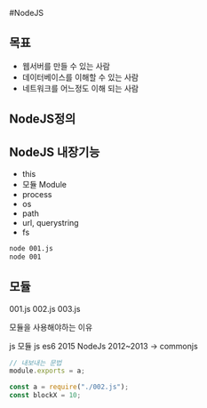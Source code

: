 #NodeJS

## 목표

- 웹서버를 만들 수 있는 사람
- 데이터베이스를 이해할 수 있는 사람
- 네트워크를 어느정도 이해 되는 사람

## NodeJS정의

## NodeJS 내장기능

- this
- 모듈 Module
- process
- os
- path
- url, querystring
- fs

```sh
node 001.js
node 001
```

## 모듈

001.js
002.js
003.js

모듈을 사용해야하는 이유

js 모듈
js es6 2015
NodeJs 2012~2013 -> commonjs

```js
// 내보내는 문법
module.exports = a;
```

```js
const a = require("./002.js");
const blockX = 10;
```

